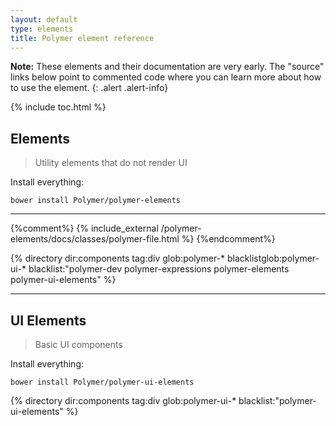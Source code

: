 ```yaml
---
layout: default
type: elements
title: Polymer element reference
---
```


**Note:** These elements and their documentation are very early.
The "source" links below point to commented code where you can learn more about
how to use the element.
{: .alert .alert-info}

{% include toc.html %}

## Elements

> Utility elements that do not render UI

Install everything:

    bower install Polymer/polymer-elements

---

<section class="element-list">
{%comment%}
{% include_external /polymer-elements/docs/classes/polymer-file.html %}
{%endcomment%}

{% directory dir:components tag:div glob:polymer-* blacklistglob:polymer-ui-* blacklist:"polymer-dev polymer-expressions polymer-elements polymer-ui-elements" %}
</section>

---

## UI Elements

> Basic UI components

Install everything:

    bower install Polymer/polymer-ui-elements

<section class="element-list">
{% directory dir:components tag:div glob:polymer-ui-* blacklist:"polymer-ui-elements" %}
</section>
